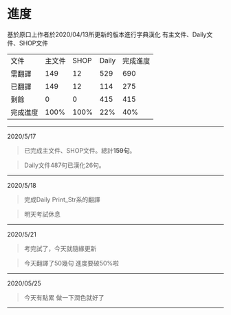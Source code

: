 進度
===
基於原口上作者於2020/04/13所更新的版本進行字典漢化
有主文件、Daily文件、SHOP文件

<table>
<tbody>
<tr>
<td>文件</td>
<td>主文件</td>
<td>SHOP</td>
<td>Daily</td>
<td>完成進度</td>
</tr>
<tr>
<td>需翻譯</td>
<td>149</td>
<td>12</td>
<td>529</td>
<td>690</td>
</tr>
<tr>
<td>已翻譯</td>
<td>149</td>
<td>12</td>
<td>114</td>
<td>275</td>
</tr>
<tr>
<td>剩餘</td>
<td>0</td>
<td>0</td>
<td>415</td>
<td>415</td>
</tr> 
<tr>
<td>完成進度</td>
<td>100%</td>
<td>100%</td>
<td>22%</td>
<td>40%</td>
</tr>
</tbody>
</table>

------------
2020/5/17
>已完成主文件、SHOP文件。總計**159句**。

>Daily文件487句已漢化26句。

---------------------------------------
2020/5/18
>完成Daily Print_Str系的翻譯

>明天考試休息

---------------------------------------
2020/5/21
>考完試了，今天就隨緣更新

>今天翻譯了50幾句 進度要破50%啦
---------------------------------------
2020/05/25
>今天有點累 做一下潤色就好了
---------------------------------------
